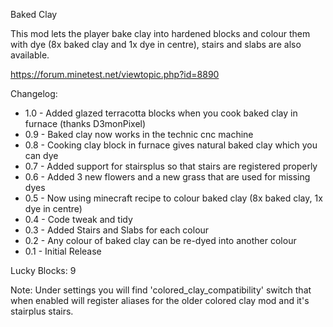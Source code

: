 Baked Clay

This mod lets the player bake clay into hardened blocks and colour them with
dye (8x baked clay and 1x dye in centre), stairs and slabs are also available.

https://forum.minetest.net/viewtopic.php?id=8890

Changelog:

- 1.0 - Added glazed terracotta blocks when you cook baked clay in furnace (thanks D3monPixel)
- 0.9 - Baked clay now works in the technic cnc machine
- 0.8 - Cooking clay block in furnace gives natural baked clay which you can dye
- 0.7 - Added support for stairsplus so that stairs are registered properly
- 0.6 - Added 3 new flowers and a new grass that are used for missing dyes
- 0.5 - Now using minecraft recipe to colour baked clay (8x baked clay, 1x dye in centre)
- 0.4 - Code tweak and tidy
- 0.3 - Added Stairs and Slabs for each colour
- 0.2 - Any colour of baked clay can be re-dyed into another colour
- 0.1 - Initial Release

Lucky Blocks: 9


Note: Under settings you will find 'colored_clay_compatibility' switch that when enabled will register aliases for the older colored clay mod and it's stairplus stairs.
